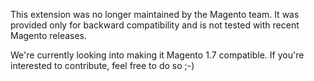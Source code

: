 This extension was no longer maintained by the Magento team. It was provided only for backward compatibility and is not tested with recent Magento releases.

We're currently looking into making it Magento 1.7 compatible. If you're interested to contribute, feel free to do so ;-)
